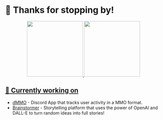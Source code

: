 # 👋 Thanks for stopping by!

<div align="center">
  <a href="https://github.com/clxssyy">
  <img height="180em" src="https://github-readme-stats.vercel.app/api?username=Clxssyy&theme=github_dark&hide_border=false&include_all_commits=true&count_private=true"/>
  <img height="180em" src="https://github-readme-stats.vercel.app/api/top-langs/?username=Clxssyy&layout=compact&langs_count=5&theme=github_dark&exclude_repo=voxel-engine"/>
</div>

## 🔧 Currently working on

- [dMMO](https://github.com/Clxssyy/dMMO) - Discord App that tracks user activity in a MMO format.
- [Brainstormer](https://github.com/Clxssyy/brainstormer) - Storytelling platform that uses the power of OpenAI and DALL-E to turn random ideas into full stories!

